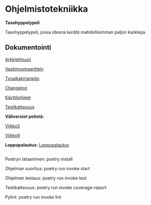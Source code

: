 # Ohjelmistotekniikka 

**Tasohyppelypeli**

Tasohyppelypeli, jossa ideana kerätä mahdollisimman paljon karkkeja.

## Dokumentointi


[Arkkitehtuuri](https://github.com/ElisaMero/ot_harjoitustyo/blob/master/dokumentaatio/arkkitehtuuri.md)

[Vaatimusmaarittely](https://github.com/ElisaMero/ot_harjoitustyo/blob/master/dokumentaatio/vaatimusmaarittely.md)

[Tyoaikakirjanpito](https://github.com/ElisaMero/ot_harjoitustyo/blob/master/dokumentaatio/tyoaikakirjanpito.md)

[Changelog](https://github.com/ElisaMero/ot_harjoitustyo/blob/master/dokumentaatio/changelog.md)

[Käyttöohjeet](https://github.com/ElisaMero/ot_harjoitustyo/blob/master/dokumentaatio/kauttoohjeet.md)

[Testikattavuus](https://github.com/ElisaMero/ot_harjoitustyo/blob/master/dokumentaatio/testausdokumentti.md)


**Väliversiot pelistä:**

[Viikko5](https://github.com/ElisaMero/ot_harjoitustyo/releases/tag/viikko5)

[Viikko6](https://github.com/ElisaMero/ot_harjoitustyo/releases/tag/viikko6)

**Loppupalautus:**
[Loppupalautus](https://github.com/ElisaMero/ot_harjoitustyo/releases/tag/loppupalautus)


##
Poetryn lataaminen: poetry install

Ohjelman suoritus: poetry run invoke start

Ohjelman testaus: poetry run invoke test

Testikattavuus: poetry run invoke coverage-report

Pylint: poetry run invoke lint

